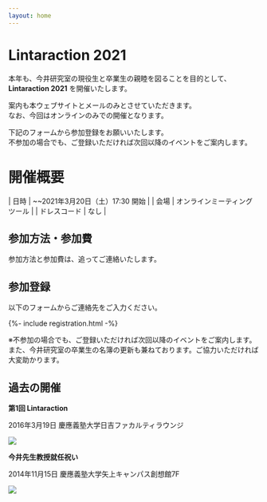 ```yaml
---
layout: home
---
```


# Lintaraction 2021

本年も、今井研究室の現役生と卒業生の親睦を図ることを目的として、<br>
**Lintaraction 2021** を開催いたします。

案内も本ウェブサイトとメールのみとさせていただきます。<br>
なお、今回はオンラインのみでの開催となります。

下記のフォームから参加登録をお願いいたします。<br>
不参加の場合でも、ご登録いただければ次回以降のイベントをご案内します。

# 開催概要

| 日時 | ~~2021年3月20日（土）17:30 開始 |
| 会場 | オンラインミーティングツール |
| ドレスコード | なし |

## 参加方法・参加費

参加方法と参加費は、追ってご連絡いたします。

## 参加登録

以下のフォームからご連絡先をご入力ください。

{%- include registration.html -%}

※不参加の場合でも、ご登録いただければ次回以降のイベントをご案内します。
また、今井研究室の卒業生の名簿の更新も兼ねております。ご協力いただければ大変助かります。

<!--
## 幹事

- 卒業生：　大澤（実行委員長）、杉山、金井（運営）、植田（連絡・登録）、尾形（ウェブ）
- 現役生：　秋田（運営） -->


## 過去の開催

**第1回 Lintaraction**

2016年3月19日 慶應義塾大学日吉ファカルティラウンジ

![](image/2016-03-19.jpg)

**今井先生教授就任祝い**

2014年11月15日 慶應義塾大学矢上キャンパス創想館7F

![](image/2014-11-15.jpg)
